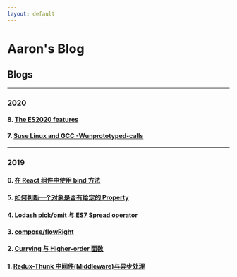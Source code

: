 ```yaml
---
layout: default
---
```


# Aaron's Blog

## Blogs

---

### 2020

#### 8. [The ES2020 features](./blog/1587513600.md)

#### 7. [Suse Linux and GCC -Wunprototyped-calls](./blog/1586131200.md)

---

### 2019

#### 6. [在 React 组件中使用 bind 方法](./blog/1558137605.md)

#### 5. [如何判断一个对象是否有给定的 Property](./blog/1558137604.md)

#### 4. [Lodash pick/omit 与 ES7 Spread operator](./blog/1558137603.md)

#### 3. [compose/flowRight](./blog/1558137602.md)

#### 2. [Currying 与 Higher-order 函数](./blog/1558137601.md)

#### 1. [Redux-Thunk 中间件(Middleware)与异步处理](./blog/1558137600.md)
